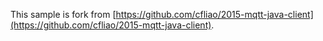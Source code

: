 This sample is fork from [https://github.com/cfliao/2015-mqtt-java-client](https://github.com/cfliao/2015-mqtt-java-client).